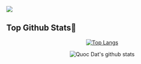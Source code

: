 
![](https://komarev.com/ghpvc/?username=nqdat2002&color=blue)
## Top Github Stats🌟
<div align="center">

[![Top Langs](https://github-readme-stats.vercel.app/api/top-langs/?username=nqdat2002&exclude_repo=github-readme-stats,anuraghazra.github.io)](https://github.com/anuraghazra/github-readme-stats)

</div>

<div align="center">

![Quoc Dat's github stats](https://github-readme-stats.vercel.app/api/?username=nqdat2002&show_icons=true&theme=radical) 
</div>

